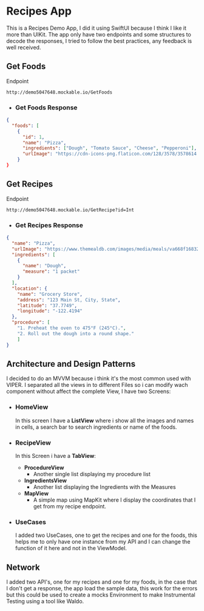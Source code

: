 # Recipes App

This is a Recipes Demo App, I did it using SwiftUI because I think I like it more than UIKit.
The app only have two endpoints and some structures to decode the responses, I tried to follow the best practices, any feedback is well received.

## Get Foods
Endpoint
```
http://demo5047648.mockable.io/GetFoods
```
* ### Get Foods Response

```Json
{
  "foods": [
    {
      "id": 1,
      "name": "Pizza",
      "ingredients": ["Dough", "Tomato Sauce", "Cheese", "Pepperoni"],
      "urlImage": "https://cdn-icons-png.flaticon.com/128/3578/3578614.png"
    }
}
```
## Get Recipes
Endpoint
```
http://demo5047648.mockable.io/GetRecipe?id=Int
```

* ### Get Recipes Response

```Json
{
  "name": "Pizza",
  "urlImage": "https://www.themealdb.com/images/media/meals/va668f1683209318.jpg",
  "ingredients": [
    {
      "name": "Dough",
      "measure": "1 packet"
    }
  ],
  "location": {
    "name": "Grocery Store",
    "address": "123 Main St, City, State",
    "latitude": "37.7749",
    "longitude": "-122.4194"
  },
  "procedure": [
    "1. Preheat the oven to 475°F (245°C).",
    "2. Roll out the dough into a round shape."
    ]
}

```

## Architecture and Design Patterns

I decided to do an MVVM because i think it's the most common used with VIPER. I separated all the views in to different Files so i can modify wach component without affect the complete View, I have two Screens:

* ### HomeView
    In this screen I have a **ListView** where i show all the images and names in cells, a search bar to search ingredients or name of the foods.

* ### RecipeView
    In this Screen i have a **TabView**:
    *   **ProcedureView**
        * Another single list displaying my procedure list
    *   **IngredientsView**
        * Another list displaying the Ingredients with the Measures
    *   **MapView**
        * A simple map using MapKit where I display the coordinates that I get from my recipe endpoint.
* ### UseCases
    I added two UseCases, one to get the recipes and one for the foods, this helps me to only have one instance from my API and I can change the function of it here and not in the ViewModel.

## Network
I added two API's, one for my recipes and one for my foods, in the case that I don't get a response, the app load the sample data, this work for the errors but this could be used to create a mocks Environment to make Instrumental Testing using a tool like Waldo.
